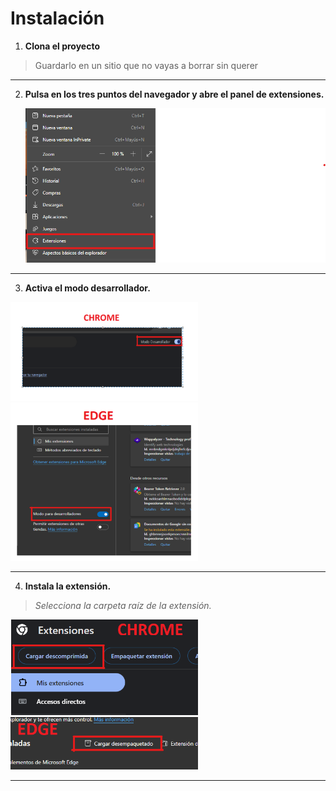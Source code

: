 # Instalación

1. **Clona el proyecto**
>Guardarlo en un sitio que no vayas a borrar sin querer
---

2. **Pulsa en los tres puntos del navegador y abre el panel de extensiones.**

    ![Extensiones](img/image.png)

---

3. **Activa el modo desarrollador.**

<p float="left">
  <img src="img/chrome.png" width="300" />
  <img src="img/edge.png" width="300" /> 
</p>

---

4. **Instala la extensión.**

  >*Selecciona la carpeta raíz de la extensión.*

<p></p>

<p float="left">
  <img src="img/extensionChrome.png" width="300" />
  <img src="img/extensionEdge.png" width="300" /> 
</p>

---





